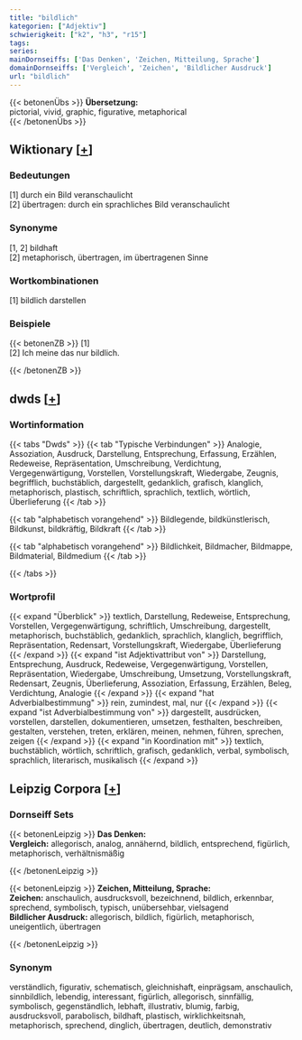 ```yaml
---
title: "bildlich"
kategorien: ["Adjektiv"]
schwierigkeit: ["k2", "h3", "r15"]
tags:
series:
mainDornseiffs: ['Das Denken', 'Zeichen, Mitteilung, Sprache']
domainDornseiffs: ['Vergleich', 'Zeichen', 'Bildlicher Ausdruck']
url: "bildlich"
---
```


{{< betonenÜbs >}}
**Übersetzung:**  
pictorial, vivid, graphic, figurative, metaphorical  
{{< /betonenÜbs >}}

## Wiktionary [[+](https://de.wiktionary.org/wiki/bildlich)]

### Bedeutungen
[1] durch ein Bild veranschaulicht  
[2] übertragen: durch ein sprachliches Bild veranschaulicht  

### Synonyme
[1, 2] bildhaft  
[2] metaphorisch, übertragen, im übertragenen Sinne  

### Wortkombinationen
[1] bildlich darstellen  

### Beispiele
{{< betonenZB >}}
[1]  
[2] Ich meine das nur bildlich.  

{{< /betonenZB >}}


## dwds [[+](https://www.dwds.de/wb/bildlich)]

### Wortinformation
{{< tabs "Dwds" >}}
{{< tab "Typische Verbindungen" >}}
Analogie, Assoziation, Ausdruck, Darstellung, Entsprechung, Erfassung, Erzählen, Redeweise, Repräsentation, Umschreibung, Verdichtung, Vergegenwärtigung, Vorstellen, Vorstellungskraft, Wiedergabe, Zeugnis, begrifflich, buchstäblich, dargestellt, gedanklich, grafisch, klanglich, metaphorisch, plastisch, schriftlich, sprachlich, textlich, wörtlich, Überlieferung
{{< /tab >}}

{{< tab "alphabetisch vorangehend" >}}
Bildlegende, bildkünstlerisch, Bildkunst, bildkräftig, Bildkraft
{{< /tab >}}

{{< tab "alphabetisch vorangehend" >}}
Bildlichkeit, Bildmacher, Bildmappe, Bildmaterial, Bildmedium
{{< /tab >}}

{{< /tabs >}}

### Wortprofil
{{< expand "Überblick" >}} textlich, Darstellung, Redeweise, Entsprechung, Vorstellen, Vergegenwärtigung, schriftlich, Umschreibung, dargestellt, metaphorisch, buchstäblich, gedanklich, sprachlich, klanglich, begrifflich, Repräsentation, Redensart, Vorstellungskraft, Wiedergabe, Überlieferung {{< /expand >}}
{{< expand "ist Adjektivattribut von" >}} Darstellung, Entsprechung, Ausdruck, Redeweise, Vergegenwärtigung, Vorstellen, Repräsentation, Wiedergabe, Umschreibung, Umsetzung, Vorstellungskraft, Redensart, Zeugnis, Überlieferung, Assoziation, Erfassung, Erzählen, Beleg, Verdichtung, Analogie {{< /expand >}}
{{< expand "hat Adverbialbestimmung" >}} rein, zumindest, mal, nur {{< /expand >}}
{{< expand "ist Adverbialbestimmung von" >}} dargestellt, ausdrücken, vorstellen, darstellen, dokumentieren, umsetzen, festhalten, beschreiben, gestalten, verstehen, treten, erklären, meinen, nehmen, führen, sprechen, zeigen {{< /expand >}}
{{< expand "in Koordination mit" >}} textlich, buchstäblich, wörtlich, schriftlich, grafisch, gedanklich, verbal, symbolisch, sprachlich, literarisch, musikalisch {{< /expand >}}

## Leipzig Corpora [[+](https://corpora.uni-leipzig.de/en/res?word=bildlich&corpusId=deu_newscrawl-public_2018)]

### Dornseiff Sets
{{< betonenLeipzig >}}
**Das Denken:**  
**Vergleich:** allegorisch, analog, annähernd, bildlich, entsprechend, figürlich, metaphorisch, verhältnismäßig  

{{< /betonenLeipzig >}}


{{< betonenLeipzig >}}
**Zeichen, Mitteilung, Sprache:**  
**Zeichen:** anschaulich, ausdrucksvoll, bezeichnend, bildlich, erkennbar, sprechend, symbolisch, typisch, unübersehbar, vielsagend  
**Bildlicher Ausdruck:** allegorisch, bildlich, figürlich, metaphorisch, uneigentlich, übertragen  

{{< /betonenLeipzig >}}

### Synonym
verständlich, figurativ, schematisch, gleichnishaft, einprägsam, anschaulich, sinnbildlich, lebendig, interessant, figürlich, allegorisch, sinnfällig, symbolisch, gegenständlich, lebhaft, illustrativ, blumig, farbig, ausdrucksvoll, parabolisch, bildhaft, plastisch, wirklichkeitsnah, metaphorisch, sprechend, dinglich, übertragen, deutlich, demonstrativ

